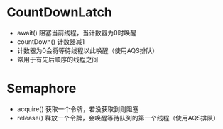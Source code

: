# CountDownLatch
- await() 阻塞当前线程，当计数器为0时唤醒
- countDown() 计数器减1
- 计数器为0会将等待线程以此唤醒（使用AQS排队）
- 常用于有先后顺序的线程之间

# Semaphore
- acquire() 获取一个令牌，若没获取到则阻塞
- release() 释放一个令牌，会唤醒等待队列的第一个线程（使用AQS排队）